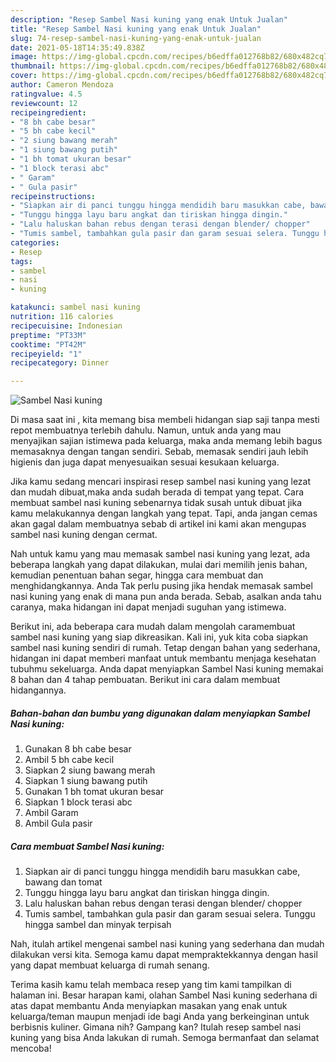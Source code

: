 ```yaml
---
description: "Resep Sambel Nasi kuning yang enak Untuk Jualan"
title: "Resep Sambel Nasi kuning yang enak Untuk Jualan"
slug: 74-resep-sambel-nasi-kuning-yang-enak-untuk-jualan
date: 2021-05-18T14:35:49.838Z
image: https://img-global.cpcdn.com/recipes/b6edffa012768b82/680x482cq70/sambel-nasi-kuning-foto-resep-utama.jpg
thumbnail: https://img-global.cpcdn.com/recipes/b6edffa012768b82/680x482cq70/sambel-nasi-kuning-foto-resep-utama.jpg
cover: https://img-global.cpcdn.com/recipes/b6edffa012768b82/680x482cq70/sambel-nasi-kuning-foto-resep-utama.jpg
author: Cameron Mendoza
ratingvalue: 4.5
reviewcount: 12
recipeingredient:
- "8 bh cabe besar"
- "5 bh cabe kecil"
- "2 siung bawang merah"
- "1 siung bawang putih"
- "1 bh tomat ukuran besar"
- "1 block terasi abc"
- " Garam"
- " Gula pasir"
recipeinstructions:
- "Siapkan air di panci tunggu hingga mendidih baru masukkan cabe, bawang dan tomat"
- "Tunggu hingga layu baru angkat dan tiriskan hingga dingin."
- "Lalu haluskan bahan rebus dengan terasi dengan blender/ chopper"
- "Tumis sambel, tambahkan gula pasir dan garam sesuai selera. Tunggu hingga sambel dan minyak terpisah"
categories:
- Resep
tags:
- sambel
- nasi
- kuning

katakunci: sambel nasi kuning 
nutrition: 116 calories
recipecuisine: Indonesian
preptime: "PT33M"
cooktime: "PT42M"
recipeyield: "1"
recipecategory: Dinner

---
```



![Sambel Nasi kuning](https://img-global.cpcdn.com/recipes/b6edffa012768b82/680x482cq70/sambel-nasi-kuning-foto-resep-utama.jpg)

Di masa  saat ini , kita memang bisa membeli hidangan siap saji tanpa mesti repot membuatnya terlebih dahulu. Namun, untuk anda yang mau menyajikan sajian istimewa pada keluarga, maka anda memang lebih bagus memasaknya dengan tangan sendiri. Sebab, memasak sendiri jauh lebih higienis dan juga dapat menyesuaikan sesuai kesukaan keluarga.

Jika kamu sedang mencari inspirasi resep sambel nasi kuning yang lezat dan mudah dibuat,maka anda sudah berada di tempat yang tepat. Cara membuat sambel nasi kuning  sebenarnya tidak susah untuk dibuat jika kamu melakukannya dengan langkah yang tepat. Tapi, anda jangan cemas akan gagal dalam membuatnya 
sebab di artikel ini kami akan mengupas sambel nasi kuning dengan cermat.  



Nah untuk kamu yang mau memasak sambel nasi kuning yang lezat, ada beberapa langkah yang dapat dilakukan, mulai dari memilih jenis bahan, kemudian penentuan bahan segar, hingga cara membuat dan menghidangkannya. Anda Tak perlu pusing jika hendak memasak sambel nasi kuning yang enak di mana pun anda berada. Sebab, asalkan anda  tahu caranya, maka hidangan ini dapat menjadi suguhan yang istimewa.

Berikut ini, ada beberapa cara mudah dalam mengolah caramembuat sambel nasi kuning yang siap dikreasikan. Kali ini, yuk kita coba siapkan sambel nasi kuning sendiri di rumah. Tetap dengan bahan yang sederhana, hidangan ini dapat memberi manfaat untuk membantu menjaga kesehatan tubuhmu sekeluarga. Anda dapat menyiapkan Sambel Nasi kuning memakai 8 bahan dan 4 tahap pembuatan. Berikut ini cara dalam membuat hidangannya.

<!--inarticleads1-->

##### Bahan-bahan dan bumbu yang digunakan dalam menyiapkan Sambel Nasi kuning:

1. Gunakan 8 bh cabe besar
1. Ambil 5 bh cabe kecil
1. Siapkan 2 siung bawang merah
1. Siapkan 1 siung bawang putih
1. Gunakan 1 bh tomat ukuran besar
1. Siapkan 1 block terasi abc
1. Ambil  Garam
1. Ambil  Gula pasir




<!--inarticleads2-->

##### Cara membuat Sambel Nasi kuning:

1. Siapkan air di panci tunggu hingga mendidih baru masukkan cabe, bawang dan tomat
1. Tunggu hingga layu baru angkat dan tiriskan hingga dingin.
1. Lalu haluskan bahan rebus dengan terasi dengan blender/ chopper
1. Tumis sambel, tambahkan gula pasir dan garam sesuai selera. Tunggu hingga sambel dan minyak terpisah




Nah, itulah artikel mengenai  sambel nasi kuning  yang sederhana dan mudah dilakukan versi kita. Semoga kamu dapat mempraktekkannya dengan hasil yang dapat membuat keluarga di rumah senang. 

Terima kasih kamu telah membaca resep yang tim kami tampilkan di halaman ini. Besar harapan kami, olahan  Sambel Nasi kuning sederhana di atas dapat membantu Anda menyiapkan masakan yang enak untuk keluarga/teman maupun menjadi ide bagi Anda yang berkeinginan untuk berbisnis kuliner. Gimana nih? Gampang kan? Itulah resep sambel nasi kuning yang bisa Anda lakukan di rumah. Semoga bermanfaat dan selamat mencoba!

